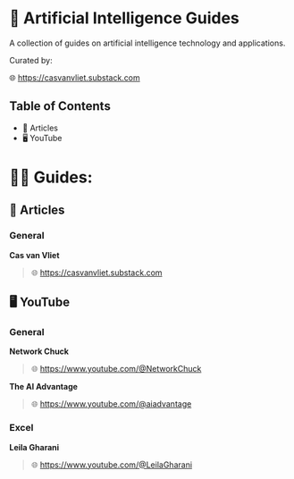 # 📃 Artificial Intelligence Guides

A collection of guides on artificial intelligence technology and applications.

Curated by:

🌐 https://casvanvliet.substack.com

## Table of Contents

- 📄 Articles
- 🖥️ YouTube
   
# 🧑‍🏫 Guides:
## 📄 Articles

### General
**Cas van Vliet**
> 🌐 https://casvanvliet.substack.com

## 🖥️ YouTube
### General
**Network Chuck**
> 🌐 https://www.youtube.com/@NetworkChuck

**The AI Advantage**
> 🌐 https://www.youtube.com/@aiadvantage

### Excel
**Leila Gharani**
> 🌐 https://www.youtube.com/@LeilaGharani
